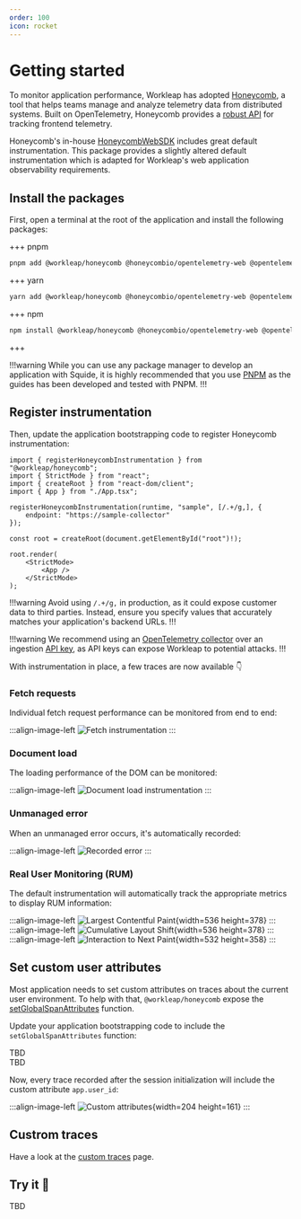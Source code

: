 ```yaml
---
order: 100
icon: rocket
---
```


# Getting started

To monitor application performance, Workleap has adopted [Honeycomb](https://www.honeycomb.io/), a tool that helps teams manage and analyze telemetry data from distributed systems. Built on OpenTelemetry, Honeycomb provides a [robust API](https://open-telemetry.github.io/opentelemetry-js/) for tracking frontend telemetry.

Honeycomb's in-house [HoneycombWebSDK](https://docs.honeycomb.io/send-data/javascript-browser/honeycomb-distribution/) includes great default instrumentation. This package provides a slightly altered default instrumentation which is adapted for Workleap's web application observability requirements. 

## Install the packages

First, open a terminal at the root of the application and install the following packages:

+++ pnpm
```bash
pnpm add @workleap/honeycomb @honeycombio/opentelemetry-web @opentelemetry/api @opentelemetry/auto-instrumentations-web
```
+++ yarn
```bash
yarn add @workleap/honeycomb @honeycombio/opentelemetry-web @opentelemetry/api @opentelemetry/auto-instrumentations-web
```
+++ npm
```bash
npm install @workleap/honeycomb @honeycombio/opentelemetry-web @opentelemetry/api @opentelemetry/auto-instrumentations-web
```
+++

!!!warning
While you can use any package manager to develop an application with Squide, it is highly recommended that you use [PNPM](https://pnpm.io/) as the guides has been developed and tested with PNPM.
!!!

## Register instrumentation

Then, update the application bootstrapping code to register Honeycomb instrumentation:

```tsx !#6-8 index.tsx
import { registerHoneycombInstrumentation } from "@workleap/honeycomb";
import { StrictMode } from "react";
import { createRoot } from "react-dom/client";
import { App } from "./App.tsx";

registerHoneycombInstrumentation(runtime, "sample", [/.+/g,], {
    endpoint: "https://sample-collector"
});

const root = createRoot(document.getElementById("root")!);

root.render(
    <StrictMode>
        <App />
    </StrictMode>
);
```

!!!warning
Avoid using `/.+/g,` in production, as it could expose customer data to third parties. Instead, ensure you specify values that accurately matches your application's backend URLs.
!!!

!!!warning
We recommend using an [OpenTelemetry collector](https://docs.honeycomb.io/send-data/opentelemetry/collector/) over an ingestion [API key](https://docs.honeycomb.io/get-started/configure/environments/manage-api-keys/#create-api-key), as API keys can expose Workleap to potential attacks.
!!!

With instrumentation in place, a few traces are now available 👇

### Fetch requests

Individual fetch request performance can be monitored from end to end:

:::align-image-left
![Fetch instrumentation](../static/honeycomb-http-get.png)
:::

### Document load

The loading performance of the DOM can be monitored:

:::align-image-left
![Document load instrumentation](../static/honeycomb-document-load.png)
:::

### Unmanaged error

When an unmanaged error occurs, it's automatically recorded:

:::align-image-left
![Recorded error](../static/honeycomb-failing-http-request.png)
:::

### Real User Monitoring (RUM)

The default instrumentation will automatically track the appropriate metrics to display RUM information:

:::align-image-left
![Largest Contentful Paint](../static/honeycomb-lcp.png){width=536 height=378}
:::
:::align-image-left
![Cumulative Layout Shift](../static/honeycomb-cls.png){width=536 height=378}
:::
:::align-image-left
![Interaction to Next Paint](../static/honeycomb-inp.png){width=532 height=358}
:::

## Set custom user attributes

Most application needs to set custom attributes on traces about the current user environment. To help with that, `@workleap/honeycomb` expose the [setGlobalSpanAttributes](../reference/honeycomb/setGlobalSpanAttributes.md) function.

Update your application bootstrapping code to include the `setGlobalSpanAttributes` function:

TBD
<br />
TBD

Now, every trace recorded after the session initialization will include the custom attribute `app.user_id`:

:::align-image-left
![Custom attributes](../static/honeycomb-custom-attributes.png){width=204 height=161}
:::

## Custrom traces

Have a look at the [custom traces](#custrom-traces) page.

## Try it :rocket:

TBD
